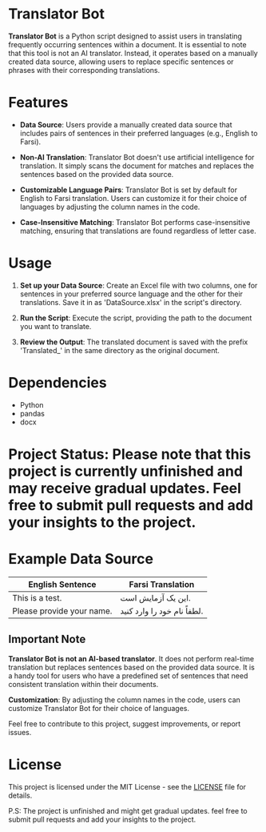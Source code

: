 # Translator Bot

**Translator Bot** is a Python script designed to assist users in translating frequently occurring sentences within a document. It is essential to note that this tool is not an AI translator. Instead, it operates based on a manually created data source, allowing users to replace specific sentences or phrases with their corresponding translations.

# Features

- **Data Source**: Users provide a manually created data source that includes pairs of sentences in their preferred languages (e.g., English to Farsi).

- **Non-AI Translation**: Translator Bot doesn't use artificial intelligence for translation. It simply scans the document for matches and replaces the sentences based on the provided data source.

- **Customizable Language Pairs**: Translator Bot is set by default for English to Farsi translation. Users can customize it for their choice of languages by adjusting the column names in the code.

- **Case-Insensitive Matching**: Translator Bot performs case-insensitive matching, ensuring that translations are found regardless of letter case.

# Usage

1. **Set up your Data Source**: Create an Excel file with two columns, one for sentences in your preferred source language and the other for their translations. Save it in as 'DataSource.xlsx' in the script's directory.

2. **Run the Script**: Execute the script, providing the path to the document you want to translate.

3. **Review the Output**: The translated document is saved with the prefix 'Translated_' in the same directory as the original document.

# Dependencies

- Python
- pandas
- docx
  
# Project Status: Please note that this project is currently unfinished and may receive gradual updates. Feel free to submit pull requests and add your insights to the project.

# Example Data Source

| English Sentence                        | Farsi Translation                           |
|---------------------------------------|--------------------------------------------|
| This is a test.                        | این یک آزمایش است.                        |
| Please provide your name.             | لطفاً نام خود را وارد کنید.             |

## Important Note

**Translator Bot is not an AI-based translator**. It does not perform real-time translation but replaces sentences based on the provided data source. It is a handy tool for users who have a predefined set of sentences that need consistent translation within their documents.

**Customization**: By adjusting the column names in the code, users can customize Translator Bot for their choice of languages.

Feel free to contribute to this project, suggest improvements, or report issues.

# License

This project is licensed under the MIT License - see the [LICENSE](LICENSE) file for details.

P.S: The project is unfinished and might get gradual updates. feel free to submit pull requests and add your insights to the project.
